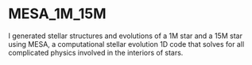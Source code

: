 # MESA_1M_15M
I generated stellar structures and evolutions of a 1M star and a 15M star using MESA, a computational stellar evolution 1D code that solves for all complicated physics involved in the interiors of stars.
